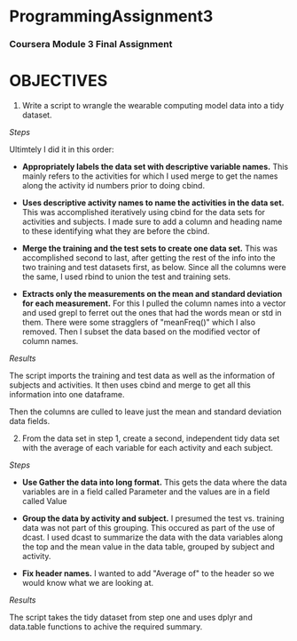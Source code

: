 # ProgrammingAssignment3
### Coursera Module 3 Final Assignment

# OBJECTIVES

1. Write a script to wrangle the wearable computing model data into a tidy dataset.

*Steps*

Ultimtely I did it in this order:

   * **Appropriately labels the data set with descriptive variable names.** This mainly refers to the activities for which I used merge to get the names along the activity id numbers prior to doing cbind.

   * **Uses descriptive activity names to name the activities in the data set.** This was accomplished    iteratively using cbind for the data sets for activities and subjects. I made sure to add a column and heading name to these identifying what they are before the cbind.
   
   * **Merge the training and the test sets to create one data set.** This was accomplished second to last, after getting the rest of the info into the two training and test datasets first, as below. Since all the columns were the same, I used rbind to union the test and training sets.
   
   * **Extracts only the measurements on the mean and standard deviation for each measurement.** For this I pulled the column names into a vector and used grepl to ferret out the ones that had the words mean or std in them. There were some stragglers of "meanFreq()" which I also removed. Then I subset the data based on the modified vector of column names.

*Results*

The script imports the training and test data as well as the information of subjects and activities. It then uses cbind and merge to get all this information into one dataframe.

Then the columns are culled to leave just the mean and standard deviation data fields.

2. From the data set in step 1, create a second, independent tidy data set with the average of each variable for each activity and each subject.

*Steps*

   * **Use Gather the data into long format.** This gets the data where the data variables are in a field called Parameter and the values are in a field called Value

   * **Group the data by activity and subject.** I presumed the test vs. training data was not part of this grouping. This occured as part of the use of dcast. I used dcast to summarize the data with the data variables along the top and the mean value in the data table, grouped by subject and activity.
   
   * **Fix header names.** I wanted to add "Average of" to the header so we would know what we are looking at.

*Results*

The script takes the tidy dataset from step one and uses dplyr and data.table functions to achive the required summary.





